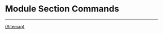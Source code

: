 
# Module Section Commands


---

[(Sitemap)](https://github.com/way-of-the-sunvox/Way-of-the-SunVox/blob/master/Sitemap.md)
